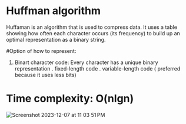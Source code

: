 # Huffman algorithm 


Huffaman is an algorithm that is used to compress data. It uses a table showing how often each character occurs (its frequency) to  build up an optimal representation as a binary string. 

#Option of how to represent: 
  1. Binart character code: Every character has a unique binary representation
     . fixed-length code
     . variable-length code ( preferred because it uses less bits)

# Time complexity: O(nlgn)

![Screenshot 2023-12-07 at 11 03 51 PM](https://github.com/aime-byiringiro/greedy-algorithms/assets/85495866/0a922511-f6ec-4917-b534-91a45618cb75)





